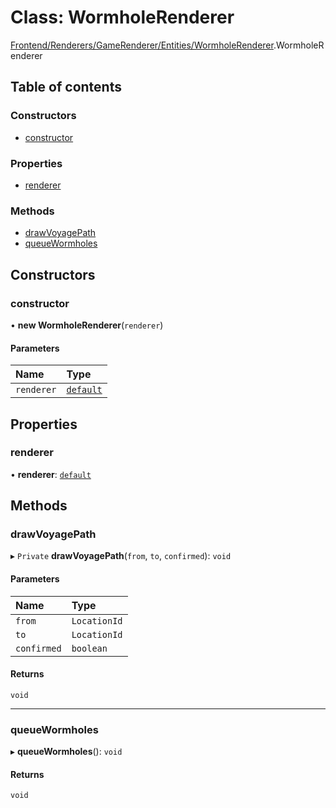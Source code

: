 # Class: WormholeRenderer

[Frontend/Renderers/GameRenderer/Entities/WormholeRenderer](../modules/Frontend_Renderers_GameRenderer_Entities_WormholeRenderer.md).WormholeRenderer

## Table of contents

### Constructors

- [constructor](Frontend_Renderers_GameRenderer_Entities_WormholeRenderer.WormholeRenderer.md#constructor)

### Properties

- [renderer](Frontend_Renderers_GameRenderer_Entities_WormholeRenderer.WormholeRenderer.md#renderer)

### Methods

- [drawVoyagePath](Frontend_Renderers_GameRenderer_Entities_WormholeRenderer.WormholeRenderer.md#drawvoyagepath)
- [queueWormholes](Frontend_Renderers_GameRenderer_Entities_WormholeRenderer.WormholeRenderer.md#queuewormholes)

## Constructors

### constructor

• **new WormholeRenderer**(`renderer`)

#### Parameters

| Name       | Type                                                             |
| :--------- | :--------------------------------------------------------------- |
| `renderer` | [`default`](Frontend_Renderers_GameRenderer_Renderer.default.md) |

## Properties

### renderer

• **renderer**: [`default`](Frontend_Renderers_GameRenderer_Renderer.default.md)

## Methods

### drawVoyagePath

▸ `Private` **drawVoyagePath**(`from`, `to`, `confirmed`): `void`

#### Parameters

| Name        | Type         |
| :---------- | :----------- |
| `from`      | `LocationId` |
| `to`        | `LocationId` |
| `confirmed` | `boolean`    |

#### Returns

`void`

---

### queueWormholes

▸ **queueWormholes**(): `void`

#### Returns

`void`
